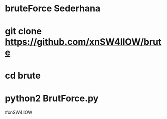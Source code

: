 # bruteForce Sederhana

# git clone https://github.com/xnSW4llOW/brute
# cd brute
# python2 BrutForce.py

#xnSW4llOW

